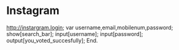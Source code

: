 # Instagram
http://instargram.login;
var username,email,mobilenum,password;
show[search_bar];
input[username];
input[password];
output[you_voted_succesfully];
End.
